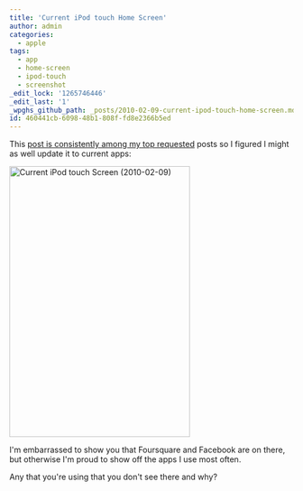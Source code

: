 ```yaml
---
title: 'Current iPod touch Home Screen'
author: admin
categories:
  - apple
tags:
  - app
  - home-screen
  - ipod-touch
  - screenshot
_edit_lock: '1265746446'
_edit_last: '1'
_wpghs_github_path: _posts/2010-02-09-current-ipod-touch-home-screen.md
id: 460441cb-6098-48b1-808f-fd8e2366b5ed
---
```

<p>This <a href="https://chrisenns.com/2008/07/17/current-ipod-touch-screen-layout/">post is consistently among my top requested</a> posts so I figured I might as well update it to current apps:</p>
<p><a href="http://www.flickr.com/photos/lemon/4343681507/" class="tt-flickr tt-flickr-Medium" title="Current iPod touch Screen (2010-02-09)"><img class="alignnone" src="http://farm3.static.flickr.com/2705/4343681507_5a4b676696.jpg" alt="Current iPod touch Screen (2010-02-09)" width="320" height="480" /></a></p>
<p>I'm embarrassed to show you that Foursquare and Facebook are on there, but otherwise I'm proud to show off the apps I use most often.</p>
<p>Any that you're using that you don't see there and why?</p>
